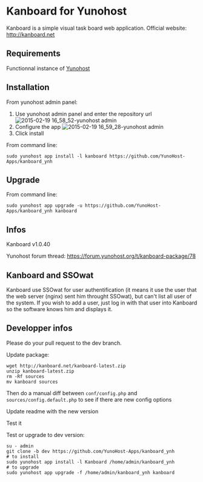 Kanboard for Yunohost
=====================

Kanboard is a simple visual task board web application.
Official website: <http://kanboard.net>

Requirements
------------

Functionnal instance of [Yunohost](https://yunohost.org/#/)

Installation
------------

From yunohost admin panel:

1. Use yunohost admin panel and enter the repository url
![2015-02-19 16_58_52-yunohost admin](https://cloud.githubusercontent.com/assets/6364564/6270409/1597e646-b85a-11e4-97af-b3b5b2a6b286.png)
2. Configure the app
![2015-02-19 16_59_28-yunohost admin](https://cloud.githubusercontent.com/assets/6364564/6270411/19f9a54e-b85a-11e4-83da-eb813c0457f7.png)
3. Click install

From command line:

`sudo yunohost app install -l kanboard https://github.com/YunoHost-Apps/kanboard_ynh`


Upgrade
-------
From command line:

`sudo yunohost app upgrade -u https://github.com/YunoHost-Apps/kanboard_ynh kanboard`

Infos
-----
Kanboard v1.0.40

Yunohost forum thread:  <https://forum.yunohost.org/t/kanboard-package/78>

Kanboard and SSOwat
-------------------
Kanboard use SSOwat for user authentification (it means it use the user that the web server (nginx) sent him throught SSOwat), but can't list all user of the system.
If you wish to add a user, just log in with that user into Kanboard so the software knows him and displays it.

Developper infos
----------------

Please do your pull request to the dev branch.

Update package:
```
wget http://kanboard.net/kanboard-latest.zip
unzip kanboard-latest.zip
rm -Rf sources
mv kanboard sources
```
Then do a manual diff between `conf/config.php` and `sources/config.default.php` to see if there are new config options

Update readme with the new version

Test it

Test or upgrade to dev version:
```
su - admin
git clone -b dev https://github.com/YunoHost-Apps/kanboard_ynh
# to install
sudo yunohost app install -l Kanboard /home/admin/kanboard_ynh
# to upgrade
sudo yunohost app upgrade -f /home/admin/kanboard_ynh kanboard

```
